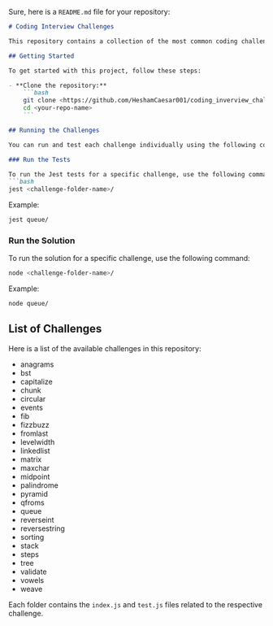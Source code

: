 Sure, here is a `README.md` file for your repository:

```markdown
# Coding Interview Challenges

This repository contains a collection of the most common coding challenges encountered in technical interviews. Each challenge is organized in its own folder, containing an `index.js` file for the challenge and its solution, and a `test.js` file with Jest tests to verify the solution.

## Getting Started

To get started with this project, follow these steps:

- **Clone the repository:**
    ```bash
    git clone <https://github.com/HeshamCaesar001/coding_inverview_challengs.git>
    cd <your-repo-name>
    ```

## Running the Challenges

You can run and test each challenge individually using the following commands:

### Run the Tests

To run the Jest tests for a specific challenge, use the following command:
```bash
jest <challenge-folder-name>/
```
Example:
```bash
jest queue/
```

### Run the Solution

To run the solution for a specific challenge, use the following command:
```bash
node <challenge-folder-name>/
```
Example:
```bash
node queue/
```

## List of Challenges

Here is a list of the available challenges in this repository:

- anagrams
- bst
- capitalize
- chunk
- circular
- events
- fib
- fizzbuzz
- fromlast
- levelwidth
- linkedlist
- matrix
- maxchar
- midpoint
- palindrome
- pyramid
- qfroms
- queue
- reverseint
- reversestring
- sorting
- stack
- steps
- tree
- validate
- vowels
- weave

Each folder contains the `index.js` and `test.js` files related to the respective challenge.

```